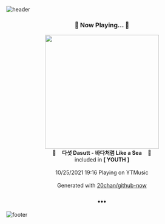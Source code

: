 ![header](https://capsule-render.vercel.app/api?type=wave&height=170&section=header&text=Hi.%20I'm%20SHIFT&fontColor=090707&fontAlignX=45&fontAlignY=65&fontSize=100)

<h3 align="center">🎵 Now Playing... 🎵</h3>
<p align="center">
  <a href="https://music.youtube.com/watch?v=EyaSPPO4Ny8">
    <img width="300" src="https://lh3.googleusercontent.com/BI6gZi3MK4ZeVrqef3isM5WEyZUHi2bF4-RavcAaU3u3RzljhgYwc1UXT4V8rdXJBXBvbnKrTtHWuxwW">
  </a>
  <br>
  🎵&nbsp&nbsp&nbsp <b>다섯 Dasutt - 바다처럼 Like a Sea</b> &nbsp&nbsp&nbsp🎵
  <br>
  included in <b>[ YOUTH ]</b>
  
  <br />
  <br />
  10/25/2021 19:16 Playing on YTMusic
  <br />
  <br />
  Generated with <a href="https://github.com/20chan/github-now">20chan/github-now</a>
</p>

<h3 align="center">•••</h3>

![footer](https://capsule-render.vercel.app/api?type=wave&height=150&section=footer)
